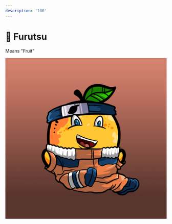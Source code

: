 ```yaml
---
description: '180'
---
```


# 🍐 Furutsu

Means "Fruit"

![](../../../../.gitbook/assets/mh5066.png)
